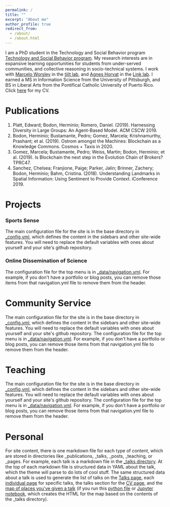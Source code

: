 ```yaml
---
permalink: /
title: ""
excerpt: "About me"
author_profile: true
redirect_from: 
  - /about/
  - /about.html
---
```


I am a PhD student in the Technology and Social Behavior program [Technology and Social Behavior program](https://tsb.northwestern.edu/tsb-program/). My research interests are in expansive learning opportunities for students from under-served communities, and collective reasoning in socio-technical systems. 
I work with [Marcelo Worsley](http://marceloworsley.com/) in the [tiilt lab](https://tiilt.northwestern.edu/), and [Agnes Horvat](http://www.agneshorvat.info/) in the [Link lab](https://link.soc.northwestern.edu/). I earned a MS in Information Science from the University of Pittsburgh, and BS in Liberal Arts from the Pontifical Catholic University of Puerto Rico. Click [here](https://drive.google.com/drive/folders/1DgWIjp86ahIvt9AQFRCAs7vnoxrrJ_Pf?usp=sharing) for my CV.

Publications
=======
1. Platt, Edward; Bodon, Herminio; Romero, Daniel. (2019). Harnessing Diversity in Large Groups: An Agent-Based Model. ACM CSCW 2019.
2. Bodon, Herminio; Bustamante, Pedro; Gomez, Marcela; Krishnamurthy, Prashant; et al. (2019). Ostrom amongst the Machines: Blockchain as a Knowledge Commons. Cosmos + Taxis in 2020.
3. Gomez, Marcela; Bustamante, Pedro; Weiss, Martin; Bodon, Herminio; et al. (2019). Is Blockchain the next step in the Evolution Chain of Brokers? TPRC47.
4. Sanchez, Chelsea; Franjione, Paige; Parker, Jalin; Brinner, Zachery; Bodon, Herminio; Bahm, Cristina. (2018). Understanding Landmarks in Spatial Information: Using Sentiment to Provide Context. iConference 2019.


Projects
=======

### Sports Sense 
The main configuration file for the site is in the base directory in [_config.yml](https://github.com/academicpages/academicpages.github.io/blob/master/_config.yml), which defines the content in the sidebars and other site-wide features. You will need to replace the default variables with ones about yourself and your site's github repository.

### Online Dissemination of Science
The configuration file for the top menu is in [_data/navigation.yml](https://github.com/academicpages/academicpages.github.io/blob/master/_data/navigation.yml). For example, if you don't have a portfolio or blog posts, you can remove those items from that navigation.yml file to remove them from the header. 

Community Service 
=======
The main configuration file for the site is in the base directory in [_config.yml](https://github.com/academicpages/academicpages.github.io/blob/master/_config.yml), which defines the content in the sidebars and other site-wide features. You will need to replace the default variables with ones about yourself and your site's github repository. The configuration file for the top menu is in [_data/navigation.yml](https://github.com/academicpages/academicpages.github.io/blob/master/_data/navigation.yml). For example, if you don't have a portfolio or blog posts, you can remove those items from that navigation.yml file to remove them from the header. 

Teaching
=======
The main configuration file for the site is in the base directory in [_config.yml](https://github.com/academicpages/academicpages.github.io/blob/master/_config.yml), which defines the content in the sidebars and other site-wide features. You will need to replace the default variables with ones about yourself and your site's github repository. The configuration file for the top menu is in [_data/navigation.yml](https://github.com/academicpages/academicpages.github.io/blob/master/_data/navigation.yml). For example, if you don't have a portfolio or blog posts, you can remove those items from that navigation.yml file to remove them from the header. 

Personal 
=======
For site content, there is one markdown file for each type of content, which are stored in directories like _publications, _talks, _posts, _teaching, or _pages. For example, each talk is a markdown file in the [_talks directory](https://github.com/academicpages/academicpages.github.io/tree/master/_talks). At the top of each markdown file is structured data in YAML about the talk, which the theme will parse to do lots of cool stuff. The same structured data about a talk is used to generate the list of talks on the [Talks page](https://academicpages.github.io/talks), each [individual page](https://academicpages.github.io/talks/2012-03-01-talk-1) for specific talks, the talks section for the [CV page](https://academicpages.github.io/cv), and the [map of places you've given a talk](https://academicpages.github.io/talkmap.html) (if you run this [python file](https://github.com/academicpages/academicpages.github.io/blob/master/talkmap.py) or [Jupyter notebook](https://github.com/academicpages/academicpages.github.io/blob/master/talkmap.ipynb), which creates the HTML for the map based on the contents of the _talks directory).

